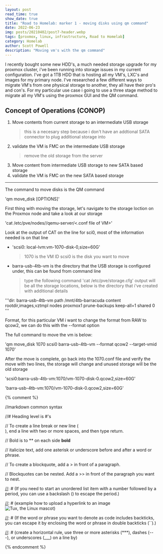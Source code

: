 ```yaml
---
layout: post
read_time: true
show_date: true
title: "Road to Homelab: marker 1 - moving disks using qm command"
date: 2022-06-23
img: posts/20210402/post7-header.webp
tags: [proxmox, linux, infrastructure, Road to Homelab]
category: Homelab
author: Scott Powell
description: "Moving vm's with the qm command"
---
```

I recently bought some new HDD's, a much needed storage upgrade for my proxmox cluster, i've been running into storage issues in my current configuration.  I've got a 1TB HDD that is hosting all my VM's, LXC's and images for my primary node.  I've researched a few different ways to migrate VM's from one physical storage to another, they all have their pro's and con's.  For my particular use case i going to use a three stage method to migrate all my VM's using the proxmox GUI and the QM command.

## Concept of Operations (CONOP)
1. Move contents from current storage to an intermediate USB storage
   > this is a necesary step because i don't have an addtional SATA connector to plug additional storage into 
2. validate the VM is FMC on the intermediate USB storage
   > remove the old storage from the server 
4. Move content from intermediate USB storage to new SATA based storage
5. validate the VM is FMC on the new SATA based storage   

___

The command to move disks is the QM command

'qm move_disk <vmid> <disk> <storage> [OPTIONS]'

First thing with moving the storage, let's navigate to the storage loction on the Proxmox node and take a look at our storage 

'cat /etc/pve/nodes/<node name>/qemu-server/<.conf file of VM>'
      
Look at the output of CAT on the line for sci0, most of the information needed is on that line
   
- 'scsi0: local-lvm:vm-1070-disk-0,size=60G'  
   > 1070 is the VM ID
   > scsi0 is the disk you want to move
- barra-usb-4tb-vm is the directory that the USB storage is configured under, this can be found from command line
   > type the following command 'cat /etc/pve/storage.cfg'
   > output will be all the storage locations, below is the directory that i've created with additional details
   
'''dir: barra-usb-4tb-vm
   path /mnt/4tb-barracuda
   content rootdir,images,vztmpl
   nodes proxmox1
   prune-backups keep-all=1
   shared 0
'''
   
Format, for this particular VM i want to change the format from RAW to qcow2, we can do this with the --format option 
   
The full command to move the vm is below:
   
'qm move_disk 1070 scsi0 barra-usb-4tb-vm --format qcow2 --target-vmid 1070'
   
After the move is complete, go back into the 1070.conf file and verify the move with two lines, the storage will change and unused storage will be the old storage

'scsi0:barra-usb-4tb-vm:1070/vm-1070-disk-0.qcow2,size=60G'
   
'barra-usb-4tb-vm:1070/vm-1070-disk-0.qcow2,size=60G'
      
{% comment %}

   //markdown common syntax

   //# Heading level is #'s

   // To create a line break or new line (<br>), end a line with two or more spaces, and then type return.

   // Bold is to ** on each side **bold**

   // italicize text, add one asterisk or underscore before and after a word or phrase.

   // To create a blockquote, add a > in front of a paragraph.

   // Blockquotes can be nested. Add a >> in front of the paragraph you want to nest.

[//]: # (If you need to start an unordered list item with a number followed by a period, you can use a backslash (\) to escape the period.)

[//]: # (Code blocks are normally indented four spaces or one tab. When they’re in a list, indent them eight spaces or two tabs.)

[//]: # (example how to upload a hyperlink to an image ![Tux, the Linux mascot](/assets/images/tux.png))  

[//]: # (If the word or phrase you want to denote as code includes backticks, you can escape it by enclosing the word or phrase in double backticks (``).)

[//]: # (create a horizontal rule, use three or more asterisks (***), dashes (---), or underscores (___) on a line by)    

[//]: # (This is a method of using MD to make a comment)
  
{% endcomment %}


